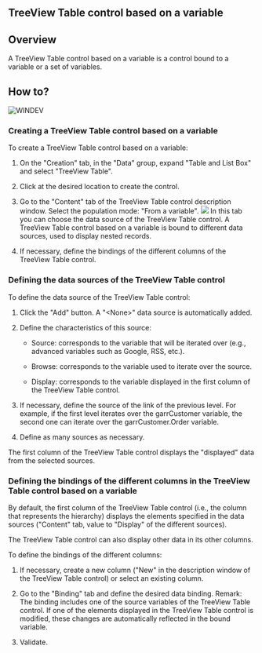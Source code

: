 


## TreeView Table control based on a variable
			



<a name="NOTE1"></a>
<a name="NOTE1_1"></a>


## Overview
<a name="overview_ELTTEXTE000163"></a>
A TreeView Table control based on a variable is a control bound to a variable or a set of variables.



<a name="NOTE2"></a>
<a name="NOTE2_1"></a>


## How to?
<a name="how_ELTTEXTE000187"></a>
![WINDEV](https://doc.pcsoft.fr/ext/images/us/WD.png) 

### Creating a TreeView Table control based on a variable
<a name="creating_treeview_table_control_based_variable_ELTPARAGRAPHE000031"></a>

To create a TreeView Table control based on a variable:

1. On the "Creation" tab, in the "Data" group, expand "Table and List Box" and select "TreeView Table".

2. Click at the desired location to create the control.

3. Go to the "Content" tab of the TreeView Table control description window. Select the population mode: "From a variable". 
![](https://doc.pcsoft.fr/en-US/images/image.awp?langid=3&name=TableH_Variable_Contenu.gif&type=thumb)
 In this tab you can choose the data source of the TreeView Table control. A TreeView Table control based on a variable is bound to different data sources, used to display nested records.

4. If necessary, define the bindings of the different columns of the TreeView Table control.



<a name="NOTE2_2"></a>


### Defining the data sources of the TreeView Table control
<a name="defining_the_data_sources_the_treeview_table_control_ELTPARAGRAPHE000082"></a>

To define the data source of the TreeView Table control:

1. Click the "Add" button. A "&lt;None&gt;" data source is automatically added.

2. Define the characteristics of this source:

	- Source: corresponds to the variable that will be iterated over (e.g., advanced variables such as Google, RSS, etc.).

	- Browse: corresponds to the variable used to iterate over the source.

	- Display: corresponds to the variable displayed in the first column of the TreeView Table control.
			




3. If necessary, define the source of the link of the previous level. For example, if the first level iterates over the garrCustomer variable, the second one can iterate over the garrCustomer.Order variable. 

4. Define as many sources as necessary.




The first column of the TreeView Table control displays the "displayed" data from the selected sources.
<a name="NOTE2_3"></a>


### Defining the bindings of the different columns in the TreeView Table control based on a variable
<a name="defining_the_bindings_the_different_columns_the_treeview_table_control_based_variable_ELTPARAGRAPHE000104"></a>

By default, the first column of the TreeView Table control (i.e., the column that represents the hierarchy) displays the elements specified in the data sources ("Content" tab, value to "Display" of the different sources).

The TreeView Table control can also display other data in its other columns.

To define the bindings of the different columns: 

1. If necessary, create a new column ("New" in the description window of the TreeView Table control) or select an existing column.

2. Go to the "Binding" tab and define the desired data binding.
	Remark: The binding includes one of the source variables of the TreeView Table control. If one of the elements displayed in the TreeView Table control is modified, these changes are automatically reflected in the bound variable.

3. Validate.





